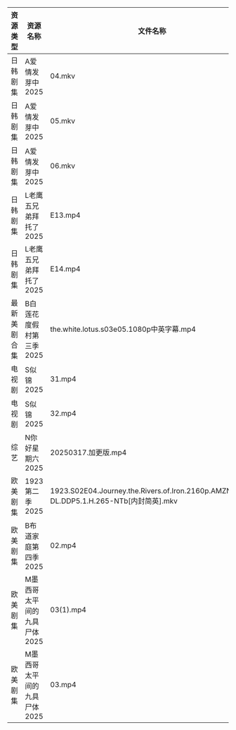 | 资源类型   | 资源名称             | 文件名称                                                                                | 分享链接                                 | 更新时间                |
| ------ | ---------------- | ----------------------------------------------------------------------------------- | ------------------------------------ | ------------------- |
| 日韩剧集   | A爱情发芽中2025       | 04.mkv                                                                              | https://pan.quark.cn/s/f8732bec2f63  | 2025-03-17 01:21:03 |
| 日韩剧集   | A爱情发芽中2025       | 05.mkv                                                                              | https://pan.quark.cn/s/f8732bec2f63  | 2025-03-17 01:21:00 |
| 日韩剧集   | A爱情发芽中2025       | 06.mkv                                                                              | https://pan.quark.cn/s/f8732bec2f63  | 2025-03-17 01:21:07 |
| 日韩剧集   | L老鹰五兄弟拜托了2025    | E13.mp4                                                                             | https://pan.quark.cn/s/4fa535887d45  | 2025-03-17 16:24:32 |
| 日韩剧集   | L老鹰五兄弟拜托了2025    | E14.mp4                                                                             | https://pan.quark.cn/s/4fa535887d45  | 2025-03-17 16:24:29 |
| 最新美剧合集 | B白莲花度假村第三季2025   | the.white.lotus.s03e05.1080p中英字幕.mp4                                                | https://www.alipan.com/s/MAyXVUFKTrn | 2025-03-17 14:05:24 |
| 电视剧    | S似锦2025          | 31.mp4                                                                              | https://www.alipan.com/s/VMdivamJ5t3 | 2025-03-17 00:07:38 |
| 电视剧    | S似锦2025          | 32.mp4                                                                              | https://www.alipan.com/s/VMdivamJ5t3 | 2025-03-17 00:07:37 |
| 综艺     | N你好星期六2025       | 20250317.加更版.mp4                                                                    | https://www.alipan.com/s/nvuMvPrHLGa | 2025-03-17 13:08:48 |
| 欧美剧集   | 1923第二季2025      | 1923.S02E04.Journey.the.Rivers.of.Iron.2160p.AMZN.WEB-DL.DDP5.1.H.265-NTb[内封简英].mkv | https://pan.quark.cn/s/8367dde325d9  | 2025-03-17 01:20:14 |
| 欧美剧集   | B布道家庭第四季2025     | 02.mp4                                                                              | https://pan.quark.cn/s/afa4c19fef54  | 2025-03-17 16:21:27 |
| 欧美剧集   | M墨西哥太平间的九具尸体2025 | 03(1).mp4                                                                           | https://pan.quark.cn/s/0859e6171b16  | 2025-03-17 16:24:49 |
| 欧美剧集   | M墨西哥太平间的九具尸体2025 | 03.mp4                                                                              | https://pan.quark.cn/s/0859e6171b16  | 2025-03-17 01:24:57 |
